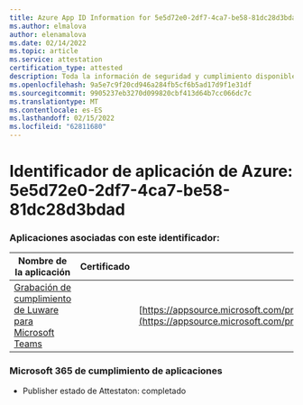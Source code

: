 ```yaml
---
title: Azure App ID Information for 5e5d72e0-2df7-4ca7-be58-81dc28d3bdad
ms.author: elmalova
author: elenamalova
ms.date: 02/14/2022
ms.topic: article
ms.service: attestation
certification_type: attested
description: Toda la información de seguridad y cumplimiento disponible para 5e5d72e0-2df7-4ca7-be58-81dc28d3bdad.
ms.openlocfilehash: 9a5e7c9f20cd946a284fb5cf6b5ad17d9f1e31df
ms.sourcegitcommit: 9905237eb3270d099820cbf413d64b7cc066dc7c
ms.translationtype: MT
ms.contentlocale: es-ES
ms.lasthandoff: 02/15/2022
ms.locfileid: "62811680"
---
```

# <a name="azure-app-id-5e5d72e0-2df7-4ca7-be58-81dc28d3bdad"></a>Identificador de aplicación de Azure: 5e5d72e0-2df7-4ca7-be58-81dc28d3bdad


### <a name="apps-associated-with-this-id"></a>Aplicaciones asociadas con este identificador:
| **Nombre de la aplicación** | **Certificado** | **Ver en AppSource** |
|--------------|---------------|-----------------------|
| [Grabación de cumplimiento de Luware para Microsoft Teams](https://docs.microsoft.com/microsoft-365-app-certification/forward/luwareagzurich.recording_azure_marketplace) |  | [https://appsource.microsoft.com/product/office/luwareagzurich.recording_azure_marketplace](https://appsource.microsoft.com/product/office/luwareagzurich.recording_azure_marketplace) |

### <a name="microsoft-365-app-compliance-status"></a>Microsoft 365 de cumplimiento de aplicaciones
- Publisher estado de Attestaton: completado
